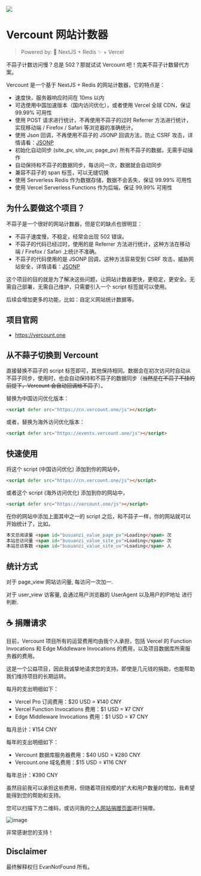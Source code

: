 
![](https://github.com/EvanNotFound/vercount/assets/68590232/5d0019ab-c0a7-4f16-8649-76db613015e8)

# Vercount 网站计数器

>  Powered by: 🚀 NextJS + Redis ✨ + Vercel

不蒜子计数访问慢？总是 502？那就试试 Vercount 吧！完美不蒜子计数替代方案。

Vercount 是一个基于 NextJS + Redis 的网站计数器，它的特点是：
- 速度快，服务器响应时间在 10ms 以内
- 可选使用中国加速版本（国内访问优化），或者使用 Vercel 全球 CDN，保证 99.99% 可用性
- 使用 POST 请求进行统计，不再使用不蒜子的过时 Referrer 方法进行统计，实现移动端 / Firefox / Safari 等浏览器的准确统计。
- 使用 Json 回调，不再使用不蒜子的 JSONP 回调方法，防止 CSRF 攻击，详情请看：[JSONP](https://en.wikipedia.org/wiki/JSONP)
- 初始化自动同步 (site_pv, site_uv, page_pv) 所有不蒜子的数据，无需手动操作
- 自动保持和不蒜子的数据同步，每访问一次，数据就会自动同步
- 兼容不蒜子的 span 标签，可以无缝切换
- 使用 Serverless Redis 作为数据存储，数据不会丢失，保证 99.99% 可用性
- 使用 Vercel Serverless Functions 作为后端，保证 99.99% 可用性


## 为什么要做这个项目？

不蒜子是一个很好的网站计数器，但是它的缺点也很明显：
- 不蒜子速度慢，不稳定，经常会出现 502 错误。
- 不蒜子的代码已经过时，使用的是 Referrer 方法进行统计，这种方法在移动端 / Firefox / Safari 上统计不准确。
- 不蒜子的代码使用的是 JSONP 回调，这种方法容易受到 CSRF 攻击，威胁网站安全，详情请看：[JSONP](https://en.wikipedia.org/wiki/JSONP)

这个项目的目的就是为了解决这些问题，让网站计数器更快，更稳定，更安全。无需自己部署，无需自己维护，只需要引入一个 script 标签就可以使用。

后续会增加更多的功能，比如：自定义网站统计数据等。

## 项目官网

- https://vercount.one

## 从不蒜子切换到 Vercount

直接替换不蒜子的 script 标签即可，其他保持相同。数据会在初次访问时自动从不蒜子同步，使用时，也会自动保持和不蒜子的数据同步（~~当然是在不蒜子不挂的前提下，Vercount 会自动回调给不蒜子~~）。

替换为中国访问优化版本：

```html
<script defer src="https://cn.vercount.one/js"></script>
```

或者，替换为海外访问优化版本：

```html
<script defer src="https://events.vercount.one/js"></script>
```


## 快速使用

将这个 script (中国访问优化) 添加到你的网站中，

```html
<script defer src="https://cn.vercount.one/js"></script>
```

或者这个 script (海外访问优化) 添加到你的网站中，

```html
<script defer src="https://vercount.one/js"></script>
```

在你的网站中添加上面其中之一的 script 之后，和不蒜子一样，你的网站就可以开始统计了，比如。

```html
本文总阅读量 <span id="busuanzi_value_page_pv">Loading</span> 次
本站总访问量 <span id="busuanzi_value_site_pv">Loading</span> 次
本站总访客数 <span id="busuanzi_value_site_uv">Loading</span> 人
```

## 统计方式

对于 page_view 网站访问量, 每访问一次加一.

对于 user_view 访客量, 会通过用户浏览器的 UserAgent 以及用户的IP地址 进行判断.

## ☕️ 捐赠请求

目前，Vercount 项目所有的运营费用均由我个人承担，包括 Vercel 的 Function Invocations 和 Edge Middleware Invocations 的费用，以及项目数据库所需服务器的费用。

这是一个公益项目，因此我诚挚地请求您的支持。即使是几元钱的捐助，也能帮助我们维持项目的长期运转。

每月的支出明细如下：
- Vercel Pro 订阅费用：$20 USD = ¥140 CNY
- Vercel Function Invocations 费用：$1 USD = ¥7 CNY
- Edge Middleware Invocations 费用：$1 USD = ¥7 CNY

每月总计：¥154 CNY

每年的支出明细如下：
- Vercount 数据库服务器费用：$40 USD = ¥280 CNY
- Vercount.one 域名费用：$15 USD = ¥116 CNY

每年总计：¥390 CNY

虽然目前我可以承担这些费用，但随着项目规模的扩大和用户数量的增加，我希望能得到您的帮助和支持。

您可以扫描下方二维码，或访问我的[个人网站捐赠页面](https://evannotfound.com/sponsor)进行捐赠。

![image](https://github.com/user-attachments/assets/5d8c530a-d324-42f0-9f60-5e44fd1e546b)

非常感谢您的支持！


## Disclaimer

最终解释权归 EvanNotFound 所有。
